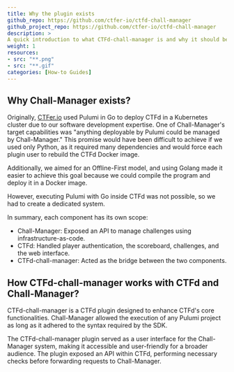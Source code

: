 ```yaml
---
title: Why the plugin exists
github_repo: https://github.com/ctfer-io/ctfd-chall-manager
github_project_repo: https://github.com/ctfer-io/ctfd-chall-manager
description: >
A quick introduction to what CTFd-chall-manager is and why it should be used.
weight: 1
resources:
- src: "**.png"
- src: "**.gif"
categories: [How-to Guides]
---
```


## Why Chall-Manager exists?

Originally, [CTFer.io](https://ctfer.io) used Pulumi in Go to deploy CTFd in a Kubernetes cluster due to our software development expertise. One of Chall-Manager's target capabilities was "anything deployable by Pulumi could be managed by Chall-Manager." This promise would have been difficult to achieve if we used only Python, as it required many dependencies and would force each plugin user to rebuild the CTFd Docker image.

Additionally, we aimed for an Offline-First model, and using Golang made it easier to achieve this goal because we could compile the program and deploy it in a Docker image.

However, executing Pulumi with Go inside CTFd was not possible, so we had to create a dedicated system.

In summary, each component has its own scope:
- Chall-Manager: Exposed an API to manage challenges using infrastructure-as-code.
- CTFd: Handled player authentication, the scoreboard, challenges, and the web interface.
- CTFd-chall-manager: Acted as the bridge between the two components.

## How CTFd-chall-manager works with CTFd and Chall-Manager?

CTFd-chall-manager is a CTFd plugin designed to enhance CTFd's core functionalities. Chall-Manager allowed the execution of any Pulumi project as long as it adhered to the syntax required by the SDK.

The CTFd-chall-manager plugin served as a user interface for the Chall-Manager system, making it accessible and user-friendly for a broader audience. The plugin exposed an API within CTFd, performing necessary checks before forwarding requests to Chall-Manager.